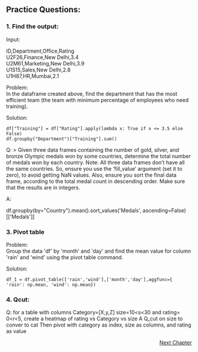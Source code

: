 ## Practice Questions:

### 1. Find the output:

Input: </br>

ID,Department,Office,Rating </br>
U2F26,Finance,New Delhi,3.4 </br>
U2M61,Marketing,New Delhi,3.9 </br>
U1S15,Sales,New Delhi,2.8 </br>
U1H87,HR,Mumbai,2.1 </br>

Problem: </br>
In the dataframe created above, find the department that has the most efficient team (the team with minimum percentage of employees who need training).

Solution:
  ```
  df["Training"] = df["Rating"].apply(lambda x: True if x <= 3.5 else  False)
  df.groupby("Department")["Training"].sum()
  ```


Q: <to be checked>>
Given three data frames containing the number of gold, silver, and bronze Olympic medals won by some countries, determine the total number of medals won by each country. 
Note: All three data frames don’t have all the same countries. So, ensure you use the ‘fill_value’ argument (set it to zero), to avoid getting NaN values. Also, ensure you sort the final data frame, according to the total medal count in descending order. Make sure that the results are in integers.

A:

df.groupby(by="Country").mean().sort_values('Medals', ascending=False)[['Medals']]



### 3. Pivot table
Problem: </br>
Group the data 'df' by 'month' and 'day' and find the mean value for column 'rain' and 'wind' using the pivot table command.

Solution:
  ```
  df_1 = df.pivot_table(['rain','wind'],['month','day'],aggfunc={ 'rain': np.mean, 'wind': np.mean})
  ```

### 4. Qcut:
Q: for a table with columns Category=[X,y,Z]  size=10<s<30 and rating= 0<r<5, create a heatmap of rating vs Category vs size
A
Q_cut on size to conver to cat
Then pivot with category as index, size as columns, and rating as value


<p align="right">
   <a href=“../1.3.1%20Intro%20to%20Data%20Visualization%20with%20Matplotlib/1.3.1.1%20Intro%20to%20Data%20Visualisation%20with%20Matplotlib.md“>Next Chapter</a>
</p>